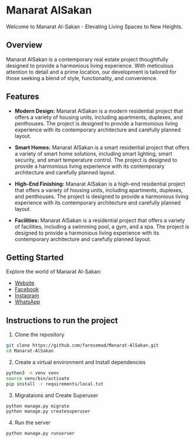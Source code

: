 # Manarat AlSakan

Welcome to Manarat Al-Sakan - Elevating Living Spaces to New Heights.

## Overview

Manarat AlSakan is a contemporary real estate project thoughtfully designed to provide a harmonious living experience. With meticulous attention to detail and a prime location, our development is tailored for those seeking a blend of style, functionality, and convenience.

## Features

- **Modern Design:** Manarat AlSakan is a modern residential project that offers a variety of housing units, including apartments, duplexes, and penthouses. The project is designed to provide a harmonious living experience with its contemporary architecture and carefully planned layout.

- **Smart Homes:** Manarat AlSakan is a smart residential project that offers a variety of smart home solutions, including smart lighting, smart security, and smart temperature control. The project is designed to provide a harmonious living experience with its contemporary architecture and carefully planned layout.

- **High-End Finishing:** Manarat AlSakan is a high-end residential project that offers a variety of housing units, including apartments, duplexes, and penthouses. The project is designed to provide a harmonious living experience with its contemporary architecture and carefully planned layout.

- **Facilities:** Manarat AlSakan is a residential project that offers a variety of facilities, including a swimming pool, a gym, and a spa. The project is designed to provide a harmonious living experience with its contemporary architecture and carefully planned layout.

## Getting Started

Explore the world of Manarat Al-Sakan:

- [Website](#)
- [Facebook](https://www.facebook.com/faresemadx/)
- [Instagram](https://www.instagram.com/faresemadx/)
- [WhatsApp](https://wa.me/+201281323602)

## Instructions to run the project

1. Clone the repository

```bash
git clone https://github.com/faresemad/Manarat-AlSakan.git
cd Manarat-AlSakan
```

2. Create a virtual environment and Install dependencies

```bash
python3 -m venv venv
source venv/bin/activate
pip install -r requirements/local.txt
```

3. Migrataions and Create Superuser

```bash
python manage.py migrate
python manage.py createsuperuser
```

4. Run the server

```bash
python manage.py runserver
```

